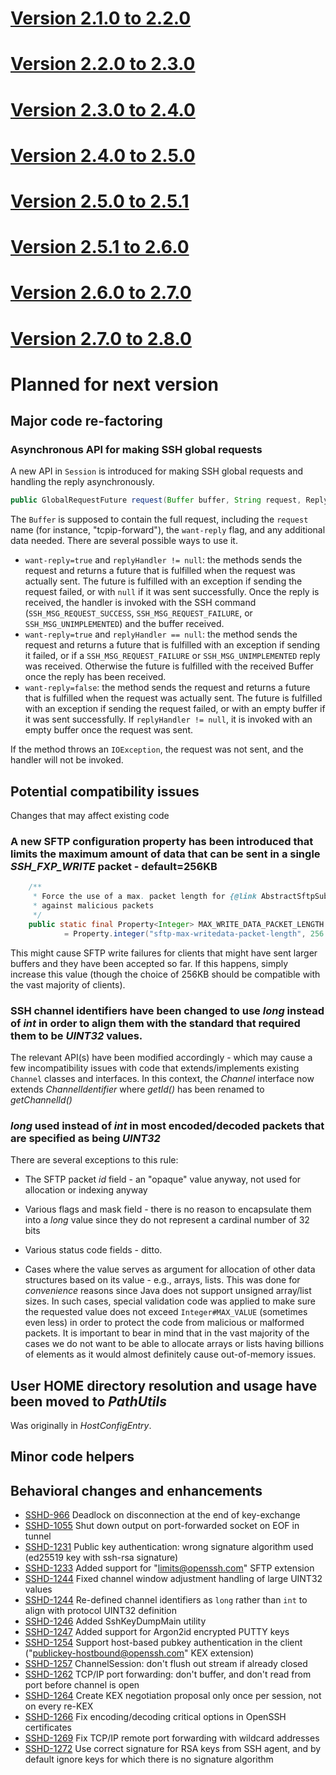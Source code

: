 # [Version 2.1.0 to 2.2.0](./docs/changes/2.2.0.md)

# [Version 2.2.0 to 2.3.0](./docs/changes/2.3.0.md)

# [Version 2.3.0 to 2.4.0](./docs/changes/2.4.0.md)

# [Version 2.4.0 to 2.5.0](./docs/changes/2.5.0.md)

# [Version 2.5.0 to 2.5.1](./docs/changes/2.5.1.md)

# [Version 2.5.1 to 2.6.0](./docs/changes/2.6.0.md)

# [Version 2.6.0 to 2.7.0](./docs/changes/2.7.0.md)

# [Version 2.7.0 to 2.8.0](./docs/changes/2.8.0.md)

# Planned for next version

## Major code re-factoring

### Asynchronous API for making SSH global requests

A new API in `Session` is introduced for making SSH global requests and handling the reply asynchronously.

```java
public GlobalRequestFuture request(Buffer buffer, String request, ReplyHandler replyHandler) throws IOException;
```

The `Buffer` is supposed to contain the full request, including the `request` name (for
instance, "tcpip-forward"), the `want-reply` flag, and any additional data needed. There
are several possible ways to use it.

* `want-reply=true` and `replyHandler != null`: the methods sends the request and returns a
  future that is fulfilled when the request was actually sent. The future is fulfilled with
  an exception if sending the request failed, or with `null` if it was sent successfully.
  Once the reply is received, the handler is invoked with the SSH command (`SSH_MSG_REQUEST_SUCCESS`,
  `SSH_MSG_REQUEST_FAILURE`, or `SSH_MSG_UNIMPLEMENTED`) and the buffer received.
* `want-reply=true` and `replyHandler == null`: the method sends the request and returns a
  future that is fulfilled with an exception if sending it failed, or if a `SSH_MSG_REQUEST_FAILURE`
  or `SSH_MSG_UNIMPLEMENTED` reply was received. Otherwise the future is fulfilled with the received
  Buffer once the reply has been received.
* `want-reply=false`: the method sends the request and returns a future that is fulfilled when
  the request was actually sent. The future is fulfilled with an exception if sending the request
  failed, or with an empty buffer if it was sent successfully. If `replyHandler != null`, it is
  invoked with an empty buffer once the request was sent.
  
If the method throws an `IOException`, the request was not sent, and the handler will not be
invoked.
 
## Potential compatibility issues

Changes that may affect existing code

### A **new** SFTP configuration property has been introduced that limits the maximum amount of data that can be sent in a single *SSH_FXP_WRITE* packet - default=256KB

```java
    /**
     * Force the use of a max. packet length for {@link AbstractSftpSubsystemHelper#doWrite(Buffer, int)} protection
     * against malicious packets
     */
    public static final Property<Integer> MAX_WRITE_DATA_PACKET_LENGTH
            = Property.integer("sftp-max-writedata-packet-length", 256 * 1024);
```

This might cause SFTP write failures for clients that might have sent larger buffers and they have been accepted so far. If this happens, simply increase
this value (though the choice of 256KB should be compatible with the vast majority of clients).

### SSH channel identifiers have been changed to use *long* instead of *int* in order to align them with the standard that required them to be *UINT32* values.

The relevant API(s) have been modified accordingly - which may cause a few incompatibility issues with code that extends/implements existing `Channel` classes
and interfaces. In this context, the *Channel* interface now extends *ChannelIdentifier* where *getId()* has been renamed to *getChannelId()*

### *long* used instead of *int* in most encoded/decoded packets that are specified as being *UINT32*

There are several exceptions to this rule:

* The SFTP packet *id* field - an "opaque" value anyway, not used for allocation or indexing anyway

* Various flags and mask field - there is no reason to encapsulate them into a *long* value since they do not represent a cardinal number of 32 bits

* Various status code fields - ditto.

* Cases where the value serves as argument for allocation of other data structures based on its value - e.g., arrays, lists. This was
done for *convenience* reasons since Java does not support unsigned array/list sizes. In such cases, special validation code was applied
to make sure the requested value does not exceed `Integer#MAX_VALUE` (sometimes even less) in order to protect the code from malicious
or malformed packets. It is important to bear in mind that in the vast majority of the cases we do not want to be able to allocate arrays
or lists having billions of elements as it would almost definitely cause out-of-memory issues.

## User HOME directory resolution and usage have been moved to *PathUtils*

Was originally in *HostConfigEntry*.

## Minor code helpers

## Behavioral changes and enhancements

* [SSHD-966](https://issues.apache.org/jira/browse/SSHD-966) Deadlock on disconnection at the end of key-exchange
* [SSHD-1055](https://issues.apache.org/jira/browse/SSHD-1055) Shut down output on port-forwarded socket on EOF in tunnel
* [SSHD-1231](https://issues.apache.org/jira/browse/SSHD-1231) Public key authentication: wrong signature algorithm used (ed25519 key with ssh-rsa signature)
* [SSHD-1233](https://issues.apache.org/jira/browse/SSHD-1233) Added support for "limits@openssh.com" SFTP extension
* [SSHD-1244](https://issues.apache.org/jira/browse/SSHD-1244) Fixed channel window adjustment handling of large UINT32 values
* [SSHD-1244](https://issues.apache.org/jira/browse/SSHD-1244) Re-defined channel identifiers as `long` rather than `int` to align with protocol UINT32 definition
* [SSHD-1246](https://issues.apache.org/jira/browse/SSHD-1246) Added SshKeyDumpMain utility
* [SSHD-1247](https://issues.apache.org/jira/browse/SSHD-1247) Added support for Argon2id encrypted PUTTY keys
* [SSHD-1254](https://issues.apache.org/jira/browse/SSHD-1254) Support host-based pubkey authentication in the client ("publickey-hostbound@openssh.com" KEX extension)
* [SSHD-1257](https://issues.apache.org/jira/browse/SSHD-1257) ChannelSession: don't flush out stream if already closed
* [SSHD-1262](https://issues.apache.org/jira/browse/SSHD-1262) TCP/IP port forwarding: don't buffer, and don't read from port before channel is open
* [SSHD-1264](https://issues.apache.org/jira/browse/SSHD-1264) Create KEX negotiation proposal only once per session, not on every re-KEX
* [SSHD-1266](https://issues.apache.org/jira/browse/SSHD-1266) Fix encoding/decoding critical options in OpenSSH certificates
* [SSHD-1269](https://issues.apache.org/jira/browse/SSHD-1269) Fix TCP/IP remote port forwarding with wildcard addresses
* [SSHD-1272](https://issues.apache.org/jira/browse/SSHD-1272) Use correct signature for RSA keys from SSH agent, and by default ignore keys for which there is no signature algorithm
